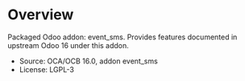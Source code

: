 # Overview

Packaged Odoo addon: event_sms. Provides features documented in upstream Odoo 16 under this addon.

- Source: OCA/OCB 16.0, addon event_sms
- License: LGPL-3

